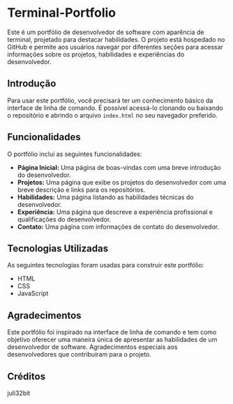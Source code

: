 # Terminal-Portfolio  
Este é um portfólio de desenvolvedor de software com aparência de terminal, projetado para destacar habilidades. O projeto está hospedado no GitHub e permite aos usuários navegar por diferentes seções para acessar informações sobre os projetos, habilidades e experiências do desenvolvedor.  

## Introdução  
Para usar este portfólio, você precisará ter um conhecimento básico da interface de linha de comando. É possível acessá-lo clonando ou baixando o repositório e abrindo o arquivo `index.html` no seu navegador preferido.  

## Funcionalidades  
O portfólio inclui as seguintes funcionalidades:  

- **Página Inicial:** Uma página de boas-vindas com uma breve introdução do desenvolvedor.  
- **Projetos:** Uma página que exibe os projetos do desenvolvedor com uma breve descrição e links para os repositórios.  
- **Habilidades:** Uma página listando as habilidades técnicas do desenvolvedor.  
- **Experiência:** Uma página que descreve a experiência profissional e qualificações do desenvolvedor.  
- **Contato:** Uma página com informações de contato do desenvolvedor.  

## Tecnologias Utilizadas  
As seguintes tecnologias foram usadas para construir este portfólio:  

- HTML  
- CSS  
- JavaScript
  
## Agradecimentos  
Este portfólio foi inspirado na interface de linha de comando e tem como objetivo oferecer uma maneira única de apresentar as habilidades de um desenvolvedor de software. Agradecimentos especiais aos desenvolvedores que contribuíram para o projeto.

## Créditos
   juli32bit
